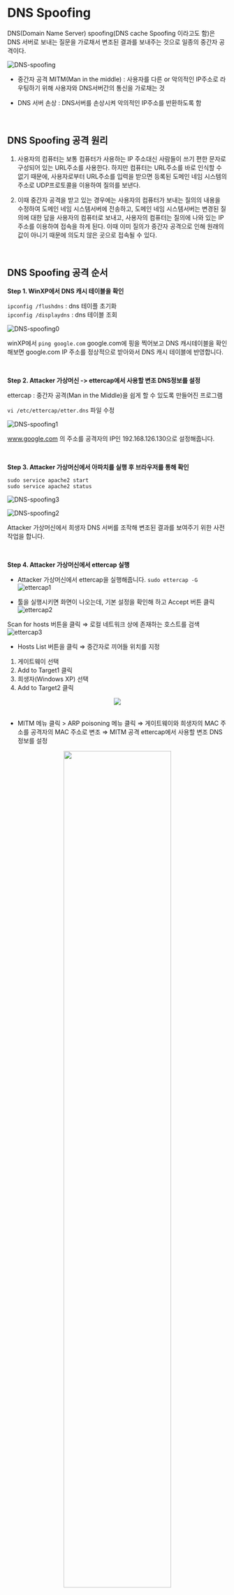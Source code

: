 
# DNS Spoofing

DNS(Domain Name Server) spoofing(DNS cache Spoofing 이라고도 함)은 DNS 서버로 보내는 질문을 가로채서 변조된 결과를 보내주는 것으로 일종의 중간자 공격이다.

![DNS-spoofing](https://user-images.githubusercontent.com/76420201/105853028-93d37800-6028-11eb-9b62-5bfb607fb803.jpg)

- 중간자 공격 MITM(Man in the middle) : 사용자를 다른 or 악의적인 IP주소로 라우팅하기 위해 사용자와 DNS서버간의 통신을 가로채는 것

- DNS 서버 손상 : DNS서버를 손상시켜 악의적인 IP주소를 반환하도록 함

<br>

## DNS Spoofing 공격 원리

1. 사용자의 컴퓨터는 보통 컴퓨터가 사용하는 IP 주소대신 사람들이 쓰기 편한 문자로 구성되어 있는 URL주소를 사용한다. 하지만 컴퓨터는 URL주소를 바로 인식할 수 없기 때문에, 사용자로부터 URL주소를 입력을 받으면 등록된 도메인 네임 시스템의 주소로 UDP프로토콜을 이용하여 질의를 보낸다.

2. 이때 중간자 공격을 받고 있는 경우에는 사용자의 컴퓨터가 보내는 질의의 내용을 수정하여 도메인 네임 시스템서버에 전송하고, 도메인 네임 시스템서버는 변경된 질의에 대한 답을 사용자의 컴퓨터로 보내고, 사용자의 컴퓨터는 질의에 나와 있는 IP 주소를 이용하여 접속을 하게 된다. 이때 이미 질의가 중간자 공격으로 인해 원래의 값이 아니기 때문에 의도치 않은 곳으로 접속될 수 있다.

<br>

## DNS Spoofing 공격 순서

**Step 1. WinXP에서 DNS 캐시 테이블을 확인**

`ipconfig /flushdns` : dns 테이플 초기화<br>
`ipconfig /displaydns` : dns 테이블 조회

![DNS-spoofing0](https://user-images.githubusercontent.com/76420201/105919614-52b78400-6079-11eb-9974-caed91c4035c.jpg)

winXP에서 `ping google.com` google.com에 핑을 찍어보고 DNS 캐시테이블을 확인해보면 google.com IP 주소를 정상적으로 받아와서 DNS 캐시 테이블에 반영합니다.

<br>

**Step 2. Attacker 가상머신 -> ettercap에서 사용할 변조 DNS정보를 설정**

ettercap : 중간자 공격(Man in the Middle)을 쉽게 할 수 있도록 만들어진 프로그램

`vi /etc/ettercap/etter.dns` 파일 수정

![DNS-spoofing1](https://user-images.githubusercontent.com/76420201/105856995-2e35ba80-602d-11eb-8ac7-d121302e2b13.jpg)


www.google.com 의 주소를 공격자의 IP인 192.168.126.130으로 설정해줍니다.

<br>

**Step 3. Attacker 가상머신에서 아파치를 실행 후 브라우저를 통해 확인**

`sudo service apache2 start`<br>
`sudo service apache2 status`

![DNS-spoofing3](https://user-images.githubusercontent.com/76420201/105858772-0c3d3780-602f-11eb-8752-609bd0292fa6.jpg)

![DNS-spoofing2](https://user-images.githubusercontent.com/76420201/105858852-2414bb80-602f-11eb-9d6e-6ccf99c7c2cb.jpg)

Attacker 가상머신에서 희생자 DNS 서버를 조작해 변조된 결과를 보여주기 위한 사전 작업을 합니다.

<br>

**Step 4. Attacker 가상머신에서 ettercap 실행**

- Attacker 가상머신에서 ettercap을 실행해줍니다. `sudo ettercap -G`
![ettercap1](https://user-images.githubusercontent.com/76420201/105920373-98288100-607a-11eb-9bf0-ea8aaee2c905.GIF)

- 툴을 실행시키면 화면이 나오는데, 기본 설정을 확인해 하고 Accept 버튼 클릭
![ettercap2](https://user-images.githubusercontent.com/76420201/105920375-9959ae00-607a-11eb-8181-f988e1e8db72.GIF)


Scan for hosts 버튼을 클릭 ⇒ 로컬 네트워크 상에 존재하는 호스트를 검색
![ettercap3](https://user-images.githubusercontent.com/76420201/105924194-2acc1e80-6081-11eb-8f30-4bd03f330bf5.GIF)

- Hosts List 버튼을 클릭 ⇒ 중간자로 끼어들 위치를 지정 

1. 게이트웨이 선택 
2. Add to Target1 클릭
3. 희생자(Windows XP) 선택
4. Add to Target2 클릭

<center><img src = "https://user-images.githubusercontent.com/76420201/105924171-20aa2000-6081-11eb-9131-b1018d8d60fd.GIF"></center>

<br>

- MITM 메뉴 클릭 > ARP poisoning 메뉴 클릭 ⇒ 게이트웨이와 희생자의 MAC 주소를 공격자의 MAC 주소로 변조 ⇒ MITM 공격
ettercap에서 사용할 변조 DNS 정보를 설정
<center><img src = "https://user-images.githubusercontent.com/76420201/105932104-b3ea5200-608f-11eb-9a67-d8929e0bcac1.GIF" width = "70%"></center>

<center><img src = "https://user-images.githubusercontent.com/76420201/105933307-8900fd80-6091-11eb-8740-a6906367a4da.GIF" width = "70%"></center>

<br>

**Step 5. WinXP 가상머신에서 ARP 테이블을 확인**

<br>

**Step 6. WinXP 가상머신에서 구글 접속을 확인**

<br>

**Step 7. Attacker 가상머신에서 DNS Spoofing을 실행**

<br>

**Step 8. WinXP 가상머신에서 구글 접속 및 DNS 캐시 테이블 확인**